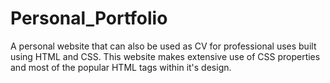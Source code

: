 # Personal_Portfolio
A personal website that can also be used as CV for professional uses built using HTML and CSS. This website makes extensive use of CSS properties and most of the popular HTML tags within it's design.
